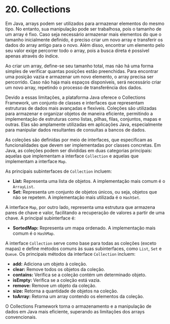 # 20. Collections

Em Java, arrays podem ser utilizados para armazenar elementos do mesmo tipo. No entanto, sua manipulação pode ser trabalhosa, pois o tamanho de um array é fixo. Caso seja necessário armazenar mais elementos do que o tamanho inicialmente definido, é preciso criar um novo array e transferir os dados do array antigo para o novo. Além disso, encontrar um elemento pelo seu valor exige percorrer todo o array, pois a busca direta é possível apenas através do índice.

Ao criar um array, define-se seu tamanho total, mas não há uma forma simples de verificar quantas posições estão preenchidas. Para encontrar uma posição vazia e armazenar um novo elemento, o array precisa ser percorrido. Caso não haja mais espaços disponíveis, será necessário criar um novo array, repetindo o processo de transferência dos dados.

Devido a essas limitações, a plataforma Java oferece o Collections Framework, um conjunto de classes e interfaces que representam estruturas de dados mais avançadas e flexíveis. Coleções são utilizadas para armazenar e organizar objetos de maneira eficiente, permitindo a implementação de estruturas como listas, pilhas, filas, conjuntos, mapas e outras. Elas são amplamente utilizadas em aplicações Java, especialmente para manipular dados resultantes de consultas a bancos de dados.

As coleções são definidas por meio de interfaces, que especificam as funcionalidades que devem ser implementadas por classes concretas. Em Java, as coleções podem ser divididas em duas categorias principais: aquelas que implementam a interface `Collection` e aquelas que implementam a interface `Map`.

As principais subinterfaces de `Collection` incluem:

- **List:** Representa uma lista de objetos. A implementação mais comum é o `ArrayList`.
- **Set:** Representa um conjunto de objetos únicos, ou seja, objetos que não se repetem. A implementação mais utilizada é o `HashSet`.

A interface `Map`, por outro lado, representa uma estrutura que armazena pares de chave e valor, facilitando a recuperação de valores a partir de uma chave. A principal subinterface é:

- **SortedMap:** Representa um mapa ordenado. A implementação mais comum é o `HashMap`.

A interface `Collection` serve como base para todas as coleções (exceto mapas) e define métodos comuns às suas subinterfaces, como `List`, `Set` e `Queue`. Os principais métodos da interface `Collection` incluem:

- **add:** Adiciona um objeto à coleção.
- **clear:** Remove todos os objetos da coleção.
- **contains:** Verifica se a coleção contém um determinado objeto.
- **isEmpty:** Verifica se a coleção está vazia.
- **remove:** Remove um objeto da coleção.
- **size:** Retorna a quantidade de objetos na coleção.
- **toArray:** Retorna um array contendo os elementos da coleção.

O Collections Framework torna o armazenamento e a manipulação de dados em Java mais eficiente, superando as limitações dos arrays convencionais.